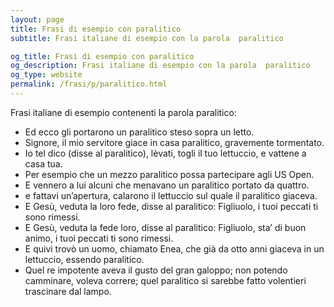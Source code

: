 ```yaml
---
layout: page
title: Frasi di esempio con paralitico 
subtitle: Frasi italiane di esempio con la parola  paralitico

og_title: Frasi di esempio con paralitico 
og_description: Frasi italiane di esempio con la parola  paralitico
og_type: website
permalink: /frasi/p/paralitico.html
---
```


Frasi italiane di esempio contenenti la parola paralitico:


- Ed ecco gli portarono un paralitico steso sopra un letto.
- Signore, il mio servitore giace in casa paralitico, gravemente tormentato.
- Io tel dico (disse al paralitico), lèvati, togli il tuo lettuccio, e vattene a casa tua.
- Per esempio che un mezzo paralitico possa partecipare agli US Open.
- E vennero a lui alcuni che menavano un paralitico portato da quattro.
- e fattavi un’apertura, calarono il lettuccio sul quale il paralitico giaceva.
- E Gesù, veduta la loro fede, disse al paralitico: Figliuolo, i tuoi peccati ti sono rimessi.
- E Gesù, veduta la fede loro, disse al paralitico: Figliuolo, sta’ di buon animo, i tuoi peccati ti sono rimessi.
- E quivi trovò un uomo, chiamato Enea, che già da otto anni giaceva in un lettuccio, essendo paralitico.
- Quel re impotente aveva il gusto del gran galoppo; non potendo camminare, voleva correre; quel paralitico si sarebbe fatto volentieri trascinare dal lampo.
